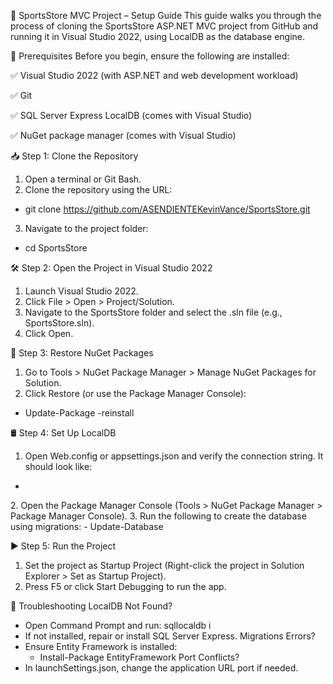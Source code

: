 🏬 SportsStore MVC Project – Setup Guide
This guide walks you through the process of cloning the SportsStore ASP.NET MVC project from GitHub and running it in Visual Studio 2022, using LocalDB as the database engine.

🧰 Prerequisites
Before you begin, ensure the following are installed:

✅ Visual Studio 2022 (with ASP.NET and web development workload)

✅ Git

✅ SQL Server Express LocalDB (comes with Visual Studio)

✅ NuGet package manager (comes with Visual Studio)

📥 Step 1: Clone the Repository
1. Open a terminal or Git Bash.
2. Clone the repository using the URL:
 - git clone https://github.com/ASENDIENTEKevinVance/SportsStore.git
3. Navigate to the project folder:
 - cd SportsStore

🛠️ Step 2: Open the Project in Visual Studio 2022
1. Launch Visual Studio 2022.
2. Click File > Open > Project/Solution.
3. Navigate to the SportsStore folder and select the .sln file (e.g., SportsStore.sln).
4. Click Open.

🔄 Step 3: Restore NuGet Packages
1. Go to Tools > NuGet Package Manager > Manage NuGet Packages for Solution.
2. Click Restore (or use the Package Manager Console):
 - Update-Package -reinstall

🛢️ Step 4: Set Up LocalDB
1. Open Web.config or appsettings.json and verify the connection string. It should look like:
 - <connectionStrings>
    <add name="SportsStoreDb" 
       connectionString="Data Source=(localdb)\MSSQLLocalDB;Initial Catalog=SportsStore;Integrated Security=True;" 
       providerName="System.Data.SqlClient" />
  </connectionStrings>
2. Open the Package Manager Console (Tools > NuGet Package Manager > Package Manager Console).
3. Run the following to create the database using migrations:
 - Update-Database

▶️ Step 5: Run the Project
1. Set the project as Startup Project (Right-click the project in Solution Explorer > Set as Startup Project).
2. Press F5 or click Start Debugging to run the app.


🧪 Troubleshooting
LocalDB Not Found?
  - Open Command Prompt and run: sqllocaldb i
  - If not installed, repair or install SQL Server Express.
Migrations Errors?
  - Ensure Entity Framework is installed:
    - Install-Package EntityFramework
Port Conflicts?
  - In launchSettings.json, change the application URL port if needed.
